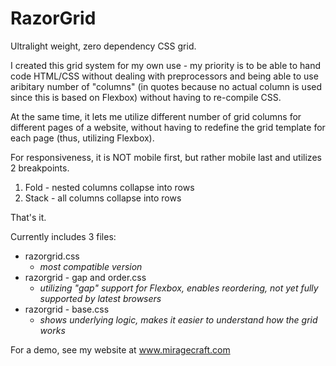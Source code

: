 # RazorGrid
Ultralight weight, zero dependency CSS grid.

I created this grid system for my own use - my priority is to be able to hand code HTML/CSS without dealing with preprocessors and being able to use aribitary number of "columns" (in quotes because no actual column is used since this is based on Flexbox) without having to re-compile CSS.

At the same time, it lets me utilize different number of grid columns for different pages of a website, without having to redefine the grid template for each page (thus, utilizing Flexbox).

For responsiveness, it is NOT mobile first, but rather mobile last and utilizes 2 breakpoints.

  1. Fold - nested columns collapse into rows
  2. Stack - all columns collapse into rows

That's it.

Currently includes 3 files:

- razorgrid.css
  - *most compatible version*
- razorgrid - gap and order.css
  - *utilizing "gap" support for Flexbox, enables reordering, not yet fully supported by latest browsers*
- razorgrid - base.css
  - *shows underlying logic, makes it easier to understand how the grid works*

For a demo, see my website at www.miragecraft.com
